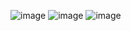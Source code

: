 ![image](https://user-images.githubusercontent.com/79810095/203433316-41d5f997-cdb9-4178-a8bd-88c52a639b40.png)
![image](https://user-images.githubusercontent.com/79810095/203433345-a392c5a1-0359-49c0-9dc1-f64a29658af5.png)
![image](https://user-images.githubusercontent.com/79810095/203433375-60987847-b646-4000-b490-b04cd6e8eb99.png)
